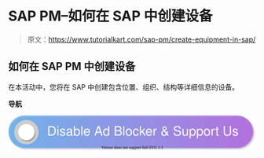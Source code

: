 # SAP PM–如何在 SAP 中创建设备

> 原文：<https://www.tutorialkart.com/sap-pm/create-equipment-in-sap/>

## 如何在 SAP PM 中创建设备

在本活动中，您将在 SAP 中创建包含位置、组织、结构等详细信息的设备。

**导航**

[![](img/925da31b32d6bc3827932f6c8afb11bb.png)](https://www.tutorialkart.com/)